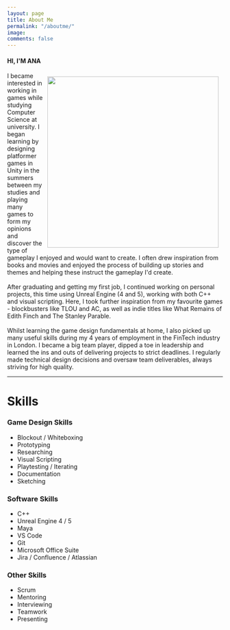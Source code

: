 ```yaml
---
layout: page
title: About Me
permalink: "/aboutme/"
image: 
comments: false
---
```


#### HI, I'M ANA

<div class="col-sm-12 row justify-content-between">
    <div>
        <img class="rounded-image" style="float: right; margin: 10px;" width="400" src="{{site.baseurl}}/assets/images/profile-pic-small.png">  
        <span class="pb-0" style="text-align: justify;">I became interested in working in games while studying Computer Science at university. I began learning by designing platformer games in Unity in the summers between my studies and playing many games to form my opinions and discover the type of gameplay I enjoyed and would want to create. I often drew inspiration from books and movies and enjoyed the process of building up stories and themes and helping these instruct the gameplay I'd create. 
        <br><br>After graduating and getting my first job, I continued working on personal projects, this time using Unreal Engine (4 and 5), working with both C++ and visual scripting. Here, I took further inspiration from my favourite games - blockbusters like TLOU and AC, as well as indie titles like What Remains of Edith Finch and The Stanley Parable. 
        <br><br>Whilst learning the game design fundamentals at home, I also picked up many useful skills during my 4 years of employment in the FinTech industry in London. I became a big team player, dipped a toe in leadership and learned the ins and outs of delivering projects to strict deadlines. I regularly made technical design decisions and oversaw team deliverables, always striving for high quality. 
        </span>    
    </div>
</div>

***

# Skills
<div class="row justify-content-between">
    <div class="col-md-4">
        <h3>Game Design Skills</h3>
        <ul>
            <li>Blockout / Whiteboxing</li>
            <li>Prototyping</li>
            <li>Researching</li>
            <li>Visual Scripting</li>
            <li>Playtesting / Iterating</li>
            <li>Documentation</li>
            <li>Sketching</li>
        </ul>
    </div>
    <div class="col-md-4">
        <h3>Software Skills</h3>
        <ul>
            <li>C++</li>
            <li>Unreal Engine 4 / 5</li>
            <li>Maya</li>
            <li>VS Code</li>
            <li>Git</li>
            <li>Microsoft Office Suite</li>
            <li>Jira / Confluence / Atlassian</li>
        </ul>
    </div>
    <div class="col-md-4">
        <h3>Other Skills</h3>
        <ul>
            <li>Scrum</li>
            <li>Mentoring</li>
            <li>Interviewing</li>
            <li>Teamwork</li>
            <li>Presenting</li>
        </ul>
    </div>
</div>
